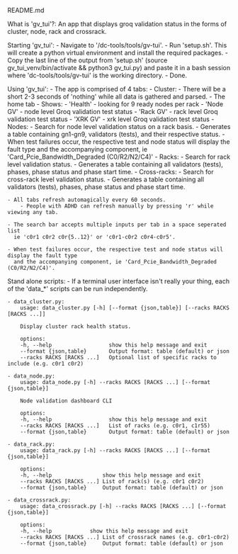 README.md

What is 'gv_tui'?:
    An app that displays groq validation status in the forms of cluster, node, rack and crossrack.

Starting 'gv_tui':
    - Navigate to '/dc-tools/tools/gv-tui'.
    - Run 'setup.sh'. This will create a python virtual environment and install the required packages.
    - Copy the last line of the output from 'setup.sh' (source gv_tui_venv/bin/activate && python3 gv_tui.py)
      and paste it in a bash session where 'dc-tools/tools/gv-tui' is the working directory.
    - Done.

Using 'gv_tui':
    - The app is comprised of 4 tabs:
        - Cluster:
            - There will be a short 2-3 seconds of 'nothing' while all data is gathered and parsed.
            - The home tab
            - Shows:
                - 'Health' - looking for 9 ready nodes per rack
                - 'Node GV' - node level Groq validation test status
                - 'Rack GV' - rack level Groq validation test status
                - 'XRK GV' - xrk level Groq validation test status
        - Nodes:
            - Search for node level validation status on a rack basis.
            - Generates a table containing gn1-gn9, validators (tests), and their respective status.
            - When test failures occur, the respective test and node status will display the fault type
              and the accompanying component, ie 'Card_Pcie_Bandwidth_Degraded (C0/R2/N2/C4)'
        - Racks:
            - Search for rack level validation status.
            - Generates a table containing all validators (tests), phases, phase status and phase start time.
        - Cross-racks:
            - Search for cross-rack level validation status.
            - Generates a table containing all validators (tests), phases, phase status and phase start time.

    - All tabs refresh automagically every 60 seconds.
        - People with ADHD can refresh manually by pressing 'r' while viewing any tab.

    - The search bar accepts multiple inputs per tab in a space seperated list
      ie 'c0r1 c0r2 c0r{5..12}' or 'c0r1-c0r2 c0r4-c0r5'.

    - When test failures occur, the respective test and node status will display the fault type
      and the accompanying component, ie 'Card_Pcie_Bandwidth_Degraded (C0/R2/N2/C4)'.

Stand alone scripts:
    - If a terminal user interface isn't really your thing, each of the 'data_*' scripts can
      be run independently.

    - data_cluster.py:
        usage: data_cluster.py [-h] [--format {json,table}] [--racks RACKS [RACKS ...]]

        Display cluster rack health status.

        options:
        -h, --help                  show this help message and exit
        --format {json,table}       Output format: table (default) or json
        --racks RACKS [RACKS ...]   Optional list of specific racks to include (e.g. c0r1 c0r2)

    - data_node.py:
        usage: data_node.py [-h] --racks RACKS [RACKS ...] [--format {json,table}]

        Node validation dashboard CLI

        options:
        -h, --help                  show this help message and exit
        --racks RACKS [RACKS ...]   List of racks (e.g. c0r1, c1r55)
        --format {json,table}       Output format: table (default) or json

    - data_rack.py:
        usage: data_rack.py [-h] --racks RACKS [RACKS ...] [--format {json,table}]

        options:
        -h, --help                show this help message and exit
        --racks RACKS [RACKS ...] List of rack(s) (e.g. c0r1 c0r2)
        --format {json,table}     Output format: table (default) or json

    - data_crossrack.py:
        usage: data_crossrack.py [-h] --racks RACKS [RACKS ...] [--format {json,table}]

        options:
        -h, --help            show this help message and exit
        --racks RACKS [RACKS ...] List of crossrack names (e.g. c0r1-c0r2)
        --format {json,table}     Output format: table (default) or json





